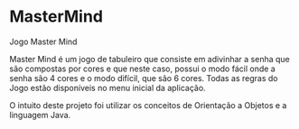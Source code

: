 # MasterMind
Jogo Master Mind

Master Mind é um jogo de tabuleiro que consiste em adivinhar a senha que são compostas por cores e que neste caso, possui o modo fácil onde a senha são 4 cores e o modo difícil, que são 6 cores.
Todas as regras do Jogo estão disponíveis no menu inicial da aplicação.

O intuito deste projeto foi utilizar os conceitos de Orientação a Objetos e a linguagem Java.
